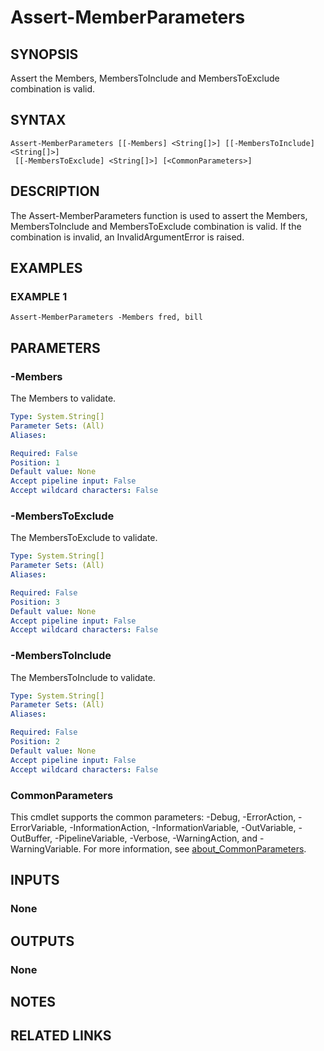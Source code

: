 
# Assert-MemberParameters

## SYNOPSIS
Assert the Members, MembersToInclude and MembersToExclude combination is valid.

## SYNTAX

```
Assert-MemberParameters [[-Members] <String[]>] [[-MembersToInclude] <String[]>]
 [[-MembersToExclude] <String[]>] [<CommonParameters>]
```

## DESCRIPTION
The Assert-MemberParameters function is used to assert the Members, MembersToInclude and MembersToExclude
combination is valid.
If the combination is invalid, an InvalidArgumentError is raised.

## EXAMPLES

### EXAMPLE 1
```
Assert-MemberParameters -Members fred, bill
```

## PARAMETERS

### -Members
The Members to validate.

```yaml
Type: System.String[]
Parameter Sets: (All)
Aliases:

Required: False
Position: 1
Default value: None
Accept pipeline input: False
Accept wildcard characters: False
```

### -MembersToExclude
The MembersToExclude to validate.

```yaml
Type: System.String[]
Parameter Sets: (All)
Aliases:

Required: False
Position: 3
Default value: None
Accept pipeline input: False
Accept wildcard characters: False
```

### -MembersToInclude
The MembersToInclude to validate.

```yaml
Type: System.String[]
Parameter Sets: (All)
Aliases:

Required: False
Position: 2
Default value: None
Accept pipeline input: False
Accept wildcard characters: False
```

### CommonParameters
This cmdlet supports the common parameters: -Debug, -ErrorAction, -ErrorVariable, -InformationAction, -InformationVariable, -OutVariable, -OutBuffer, -PipelineVariable, -Verbose, -WarningAction, and -WarningVariable. For more information, see [about_CommonParameters](http://go.microsoft.com/fwlink/?LinkID=113216).

## INPUTS

### None
## OUTPUTS

### None
## NOTES

## RELATED LINKS
